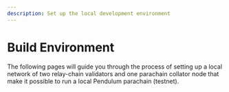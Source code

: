 ```yaml
---
description: Set up the local development environment
---
```


# Build Environment

The following pages will guide you through the process of setting up a local network of two relay-chain validators and one parachain collator node that make it possible to run a local Pendulum parachain (testnet).
